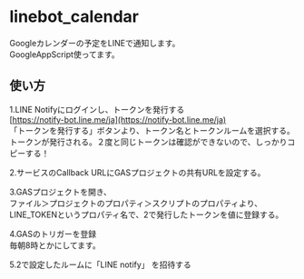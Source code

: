 # linebot_calendar
Googleカレンダーの予定をLINEで通知します。  
GoogleAppScript使ってます。  
  
## 使い方
1.LINE Notifyにログインし、トークンを発行する  
[https://notify-bot.line.me/ja](https://notify-bot.line.me/ja)  
「トークンを発行する」ボタンより、トークン名とトークンルームを選択する。  
トークンが発行される。２度と同じトークンは確認ができないので、しっかりコピーする！  

2.サービスのCallback URLにGASプロジェクトの共有URLを設定する。  
  
3.GASプロジェクトを開き、  
ファイル＞プロジェクトのプロパティ＞スクリプトのプロパティより、  
LINE_TOKENというプロパティ名で、2で発行したトークンを値に登録する。  
  
4.GASのトリガーを登録  
毎朝8時とかにしてます。  
  
5.2で設定したルームに「LINE notify」 を招待する  
  